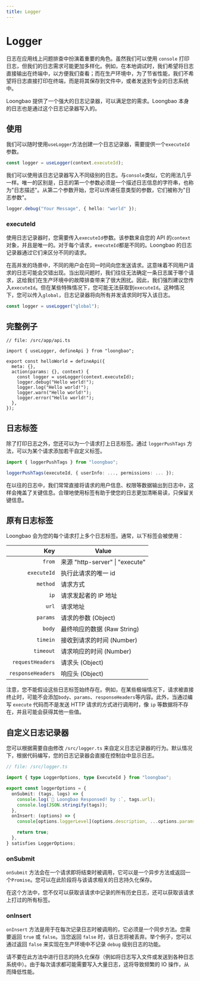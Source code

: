 ```yaml
---
title: Logger
---
```


# Logger

日志在应用线上问题排查中扮演着重要的角色。虽然我们可以使用 `console` 打印日志，但我们的日志需求可能更加多样化。例如，在本地调试时，我们希望将日志直接输出在终端中，以方便我们查看；而在生产环境中，为了节省性能，我们不希望将日志直接打印在终端，而是将其保存到文件中，或者发送到专业的日志系统中。

Loongbao 提供了一个强大的日志记录器，可以满足您的需求。Loongbao 本身的日志也是通过这个日志记录器写入的。

## 使用

我们可以随时使用`useLogger`方法创建一个日志记录器，需要提供一个`executeId`参数。

```ts
const logger = useLogger(context.executeId);
```

我们可以使用该日志记录器写入不同级别的日志。与`console`类似，它的用法几乎一样。唯一的区别是，日志的第一个参数必须是一个描述日志信息的字符串，也称为"日志描述"。从第二个参数开始，您可以传递任意类型的参数，它们被称为"日志参数"。

```ts
logger.debug("Your Message", { hello: "world" });
```

### executeId

使用日志记录器时，您需要传入`executeId`参数。该参数来自您的 API 的`context`对象，并且是唯一的。对于每个请求，`executeId`都是不同的。Loongbao 的日志记录器通过它们来区分不同的请求。

在高并发的场景中，不同的用户会在同一时间向您发送请求。这意味着不同用户请求的日志可能会交错出现。当出现问题时，我们往往无法确定一条日志属于哪个请求，这给我们在生产环境中的故障排查带来了很大困扰。因此，我们强烈建议您传入`executeId`。但在某些特殊情况下，您可能无法获取到`executeId`。这种情况下，您可以传入`global`，日志记录器将向所有并发请求同时写入该日志。

```ts
const logger = useLogger("global");
```

## 完整例子

```ts{8-12}
// file: /src/app/api.ts

import { useLogger, defineApi } from "loongbao";

export const helloWorld = defineApi({
  meta: {},
  action(params: {}, context) {
    const logger = useLogger(context.executeId);
    logger.debug("Hello world!");
    logger.log("Hello world!");
    logger.warn("Hello world!");
    logger.error("Hello world!");
  },
});
```

## 日志标签

除了打印日志之外，您还可以为一个请求打上日志标签。通过 `loggerPushTags` 方法，可以为某个请求添加若干自定义标签。

```ts
import { loggerPushTags } from "loongbao";

loggerPushTags(executeId, { userInfo: ..., permissions: ... });
```

在以往的日志中，我们常常直接将请求的用户信息、权限等数据输出到日志中，这样会掩盖了关键信息。合理地使用标签有助于使您的日志更加清晰易读，只保留关键信息。

## 原有日志标签

Loongbao 会为您的每个请求打上多个日志标签。通常，以下标签会被使用：

|               Key | Value                           |
| ----------------: | ------------------------------- |
|            `from` | 来源 "http-server" \| "execute" |
|       `executeId` | 执行此请求的唯一 id             |
|          `method` | 请求方式                        |
|              `ip` | 请求发起者的 IP 地址            |
|             `url` | 请求地址                        |
|          `params` | 请求的参数 (Object)             |
|            `body` | 最终响应的数据 (Raw String)     |
|          `timein` | 接收到请求的时间 (Number)       |
|         `timeout` | 请求响应的时间 (Number)         |
|  `requestHeaders` | 请求头 (Object)                 |
| `responseHeaders` | 响应头 (Object)                 |

注意，您不能假设这些日志标签始终存在。例如，在某些极端情况下，请求被直接终止时，可能不会添加`body`、`params`、`responseHeaders`等内容。此外，当通过编写 `execute` 代码而不是发送 HTTP 请求的方式进行调用时，像 `ip` 等数据将不存在，并且可能会获得其他一些值。

## 自定义日志记录器

您可以根据需要自由修改 `/src/logger.ts` 来自定义日志记录器的行为。默认情况下，根据代码编写，您的日志记录器会直接在控制台中显示日志。

```ts
// file: /src/logger.ts

import { type LoggerOptions, type ExecuteId } from "loongbao";

export const loggerOptions = {
  onSubmit: (tags, logs) => {
    console.log(`🧊 Loongbao Responsed! by :`, tags.url);
    console.log(JSON.stringify(tags));
  },
  onInsert: (options) => {
    console[options.loggerLevel](options.description, ...options.params);

    return true;
  },
} satisfies LoggerOptions;
```

### onSubmit

`onSubmit` 方法会在一个请求即将结束时被调用，它可以是一个异步方法或返回一个`Promise`。您可以在此阶段将与该请求相关的日志持久化保存。

在这个方法中，您不仅可以获取该请求中记录的所有历史日志，还可以获取该请求上打过的所有标签。

### onInsert

`onInsert` 方法是用于在每次记录日志时被调用的，它必须是一个同步方法。您需要返回 `true` 或 `false`。当您返回 `false` 时，该日志将被丢弃。举个例子，您可以通过返回 `false` 来实现在生产环境中不记录 `debug` 级别日志的功能。

请不要在此方法中进行日志的持久化保存（例如将日志写入文件或发送到各种日志系统中）。由于每次请求都可能需要写入大量日志，这将导致频繁的 IO 操作，从而降低性能。
